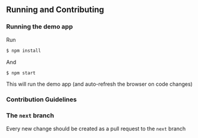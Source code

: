 ## Running and Contributing

### Running the demo app

Run
```bash
$ npm install
```
And
```bash
$ npm start 
```

This will run the demo app (and auto-refresh the browser on code changes)

### Contribution Guidelines

### The `next` branch
Every new change should be created as a pull request to the `next` branch




